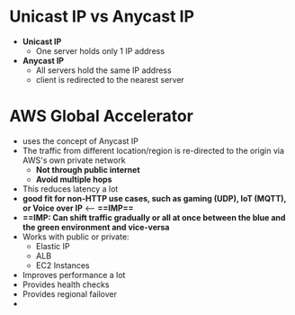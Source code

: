 
# Unicast IP vs Anycast IP

- **Unicast IP**
	- One server holds only 1 IP address
- **Anycast IP**
	- All servers hold the same IP address  
	-  client is redirected to the nearest server


# AWS Global Accelerator

- uses the concept of Anycast IP
- The  traffic from different location/region is re-directed to the origin via AWS's own private network
	- **Not through public internet**
	- **Avoid multiple hops**
- This reduces latency a lot
- **good fit for non-HTTP use cases, such as gaming (UDP), IoT (MQTT), or Voice over IP** <-- **==IMP==**
- **==IMP: Can shift traffic gradually or all at once between the blue and the green environment and vice-versa**
- Works with public or private:
	- Elastic IP
	- ALB
	- EC2 Instances
- Improves performance a lot
- Provides health checks
- Provides regional failover
- 